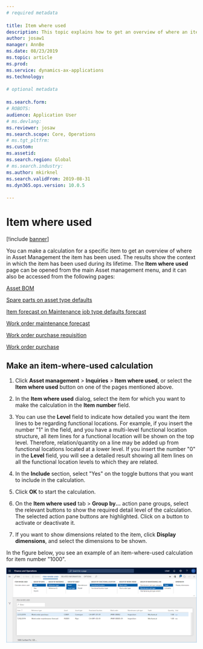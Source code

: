 ```yaml
---
# required metadata

title: Item where used
description: This topic explains how to get an overview of where an item is used in Asset Management.
author: josaw1
manager: AnnBe
ms.date: 08/23/2019
ms.topic: article
ms.prod: 
ms.service: dynamics-ax-applications
ms.technology: 

# optional metadata

ms.search.form: 
# ROBOTS: 
audience: Application User
# ms.devlang: 
ms.reviewer: josaw
ms.search.scope: Core, Operations
# ms.tgt_pltfrm: 
ms.custom: 
ms.assetid: 
ms.search.region: Global
# ms.search.industry: 
ms.author: mkirknel
ms.search.validFrom: 2019-08-31
ms.dyn365.ops.version: 10.0.5

---
```


# Item where used

[!include [banner](../../includes/banner.md)]

 

You can make a calculation for a specific item to get an overview of where in Asset Management the item has been used. The results show the context in which the item has been used during its lifetime. The **Item where used** page can be opened from the main Asset management menu, and it can also be accessed from the following pages:

[Asset BOM](../objects/object-BOM.md)

[Spare parts on asset type defaults](../setup-for-objects/object-types.md)

[Item forecast on Maintenance job type defaults forecast](../setup-for-work-orders/job-groups-and-job-types-variants-trades-and-checklists.md)

[Work order maintenance forecast](../work-orders/maintenance-forecasts.md)

[Work order purchase requisition](../work-orders/procurement.md)

[Work order purchase](../work-orders/procurement.md)

## Make an item-where-used calculation

1. Click **Asset management** > **Inquiries** > **Item where used**, or select the **Item where used** button on one of the pages mentioned above.

2. In the **Item where used** dialog, select the item for which you want to make the calculation in the **Item number** field.

3. You can use the **Level** field to indicate how detailed you want the item lines to be regarding functional locations. For example, if you insert the number "1" in the field, and you have a multi-level functional location structure, all item lines for a functional location will be shown on the top level. Therefore, relation/quantity on a line may be added up from functional locations located at a lower level. If you insert the number "0" in the **Level** field, you will see a detailed result showing all item lines on all the functional location levels to which they are related.

4. In the **Include** section, select "Yes" on the toggle buttons that you want to include in the calculation.

5. Click **OK** to start the calculation.

6. On the **Item where used** tab > **Group by...** action pane groups, select the relevant buttons to show the required detail level of the calculation. The selected action pane buttons are highlighted. Click on a button to activate or deactivate it.

7. If you want to show dimensions related to the item, click **Display dimensions**, and select the dimensions to be shown.

In the figure below, you see an example of an item-where-used calculation for item number "1000".

![Figure 1](media/12-controlling-and-reporting.png)

